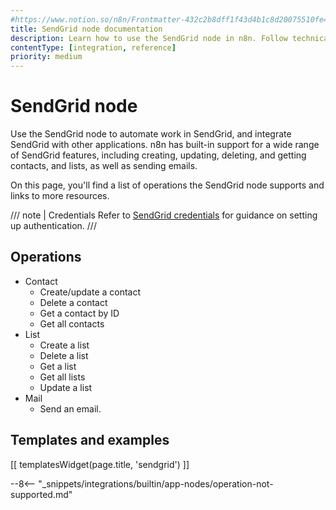 ```yaml
---
#https://www.notion.so/n8n/Frontmatter-432c2b8dff1f43d4b1c8d20075510fe4
title: SendGrid node documentation
description: Learn how to use the SendGrid node in n8n. Follow technical documentation to integrate SendGrid node into your workflows.
contentType: [integration, reference]
priority: medium
---
```


# SendGrid node

Use the SendGrid node to automate work in SendGrid, and integrate SendGrid with other applications. n8n has built-in support for a wide range of SendGrid features, including creating, updating, deleting, and getting contacts, and lists, as well as sending emails. 

On this page, you'll find a list of operations the SendGrid node supports and links to more resources.

/// note | Credentials
Refer to [SendGrid credentials](/integrations/builtin/credentials/sendgrid/) for guidance on setting up authentication. 
///

## Operations

* Contact
    * Create/update a contact
    * Delete a contact
    * Get a contact by ID
    * Get all contacts
* List
    * Create a list
    * Delete a list
    * Get a list
    * Get all lists
    * Update a list
* Mail
    * Send an email.

## Templates and examples

<!-- see https://www.notion.so/n8n/Pull-in-templates-for-the-integrations-pages-37c716837b804d30a33b47475f6e3780 -->
[[ templatesWidget(page.title, 'sendgrid') ]]

--8<-- "_snippets/integrations/builtin/app-nodes/operation-not-supported.md"
